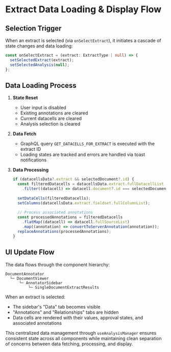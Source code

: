 # Extract Data Loading & Display Flow

## Selection Trigger
When an extract is selected (via `onSelectExtract`), it initiates a cascade of state changes and data loading:

```typescript
const onSelectExtract = (extract: ExtractType | null) => {
  setSelectedExtract(extract);
  setSelectedAnalysis(null);
};
```

## Data Loading Process
1. **State Reset**
   - User input is disabled
   - Existing annotations are cleared
   - Current datacells are cleared
   - Analysis selection is cleared

2. **Data Fetch**
   - GraphQL query `GET_DATACELLS_FOR_EXTRACT` is executed with the extract ID
   - Loading states are tracked and errors are handled via toast notifications

3. **Data Processing**
   ```typescript
   if (datacellsData?.extract && selectedDocument?.id) {
     const filteredDatacells = datacellsData.extract.fullDatacellList
       .filter((datacell) => datacell.document?.id === selectedDocument.id);
     
     setDataCells(filteredDatacells);
     setColumns(datacellsData.extract.fieldset.fullColumnList);
     
     // Process associated annotations
     const processedAnnotations = filteredDatacells
       .flatMap((datacell) => datacell.fullSourceList)
       .map((annotation) => convertToServerAnnotation(annotation));
     replaceAnnotations(processedAnnotations);
   }
   ```

## UI Update Flow
The data flows through the component hierarchy:
```
DocumentAnnotator
  └─ DocumentViewer
      └─ AnnotatorSidebar
          └─ SingleDocumentExtractResults
```

When an extract is selected:
- The sidebar's "Data" tab becomes visible
- "Annotations" and "Relationships" tabs are hidden
- Data cells are rendered with their values, approval states, and associated annotations

This centralized data management through `useAnalysisManager` ensures consistent state across all components while maintaining clean separation of concerns between data fetching, processing, and display.
